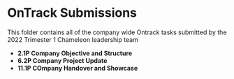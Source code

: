 # OnTrack Submissions


This folder contains all of the company wide Ontrack tasks submitted by the 2022 Trimester 1 Chameleon leadership team 

- **2.1P Company Objective and Structure**
- **6.2P Company Project Update**
- **11.1P COmpany Handover and Showcase**
